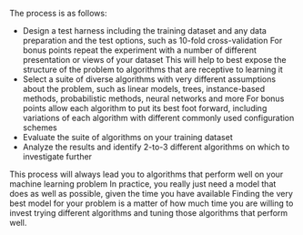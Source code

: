 The process is as follows:
- Design a test harness including the training dataset and any data preparation and the test
options, such as 10-fold cross-validation For bonus points repeat the experiment with a
number of different presentation or views of your dataset This will help to best expose
the structure of the problem to algorithms that are receptive to learning it
- Select a suite of diverse algorithms with very different assumptions about the problem, such
as linear models, trees, instance-based methods, probabilistic methods, neural networks
and more For bonus points allow each algorithm to put its best foot forward, including
variations of each algorithm with different commonly used configuration schemes
- Evaluate the suite of algorithms on your training dataset
- Analyze the results and identify 2-to-3 different algorithms on which to investigate further

This process will always lead you to algorithms that perform well on your machine learning
problem In practice, you really just need a model that does as well as possible, given the time
you have available Finding the very best model for your problem is a matter of how much time
you are willing to invest trying different algorithms and tuning those algorithms that perform
well.
